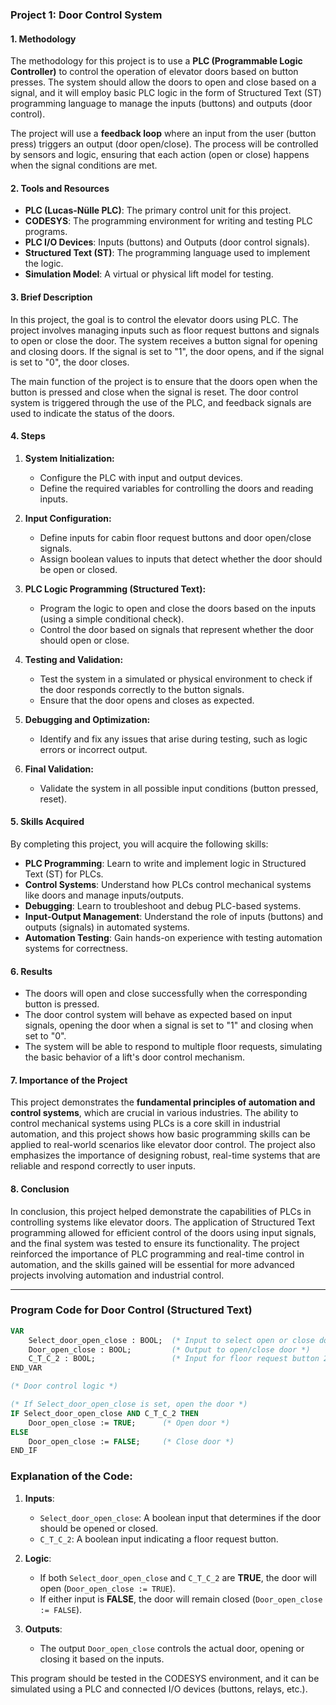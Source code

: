 ### **Project 1: Door Control System**

#### **1. Methodology**

The methodology for this project is to use a **PLC (Programmable Logic Controller)** to control the operation of elevator doors based on button presses. The system should allow the doors to open and close based on a signal, and it will employ basic PLC logic in the form of Structured Text (ST) programming language to manage the inputs (buttons) and outputs (door control).

The project will use a **feedback loop** where an input from the user (button press) triggers an output (door open/close). The process will be controlled by sensors and logic, ensuring that each action (open or close) happens when the signal conditions are met.

#### **2. Tools and Resources**

- **PLC (Lucas-Nülle PLC)**: The primary control unit for this project.
- **CODESYS**: The programming environment for writing and testing PLC programs.
- **PLC I/O Devices**: Inputs (buttons) and Outputs (door control signals).
- **Structured Text (ST)**: The programming language used to implement the logic.
- **Simulation Model**: A virtual or physical lift model for testing.

#### **3. Brief Description**

In this project, the goal is to control the elevator doors using PLC. The project involves managing inputs such as floor request buttons and signals to open or close the door. The system receives a button signal for opening and closing doors. If the signal is set to "1", the door opens, and if the signal is set to "0", the door closes.

The main function of the project is to ensure that the doors open when the button is pressed and close when the signal is reset. The door control system is triggered through the use of the PLC, and feedback signals are used to indicate the status of the doors.

#### **4. Steps**

1. **System Initialization:**
   - Configure the PLC with input and output devices.
   - Define the required variables for controlling the doors and reading inputs.

2. **Input Configuration:**
   - Define inputs for cabin floor request buttons and door open/close signals.
   - Assign boolean values to inputs that detect whether the door should be open or closed.

3. **PLC Logic Programming (Structured Text):**
   - Program the logic to open and close the doors based on the inputs (using a simple conditional check).
   - Control the door based on signals that represent whether the door should open or close.
   
4. **Testing and Validation:**
   - Test the system in a simulated or physical environment to check if the door responds correctly to the button signals.
   - Ensure that the door opens and closes as expected.

5. **Debugging and Optimization:**
   - Identify and fix any issues that arise during testing, such as logic errors or incorrect output.

6. **Final Validation:**
   - Validate the system in all possible input conditions (button pressed, reset).

#### **5. Skills Acquired**

By completing this project, you will acquire the following skills:
- **PLC Programming**: Learn to write and implement logic in Structured Text (ST) for PLCs.
- **Control Systems**: Understand how PLCs control mechanical systems like doors and manage inputs/outputs.
- **Debugging**: Learn to troubleshoot and debug PLC-based systems.
- **Input-Output Management**: Understand the role of inputs (buttons) and outputs (signals) in automated systems.
- **Automation Testing**: Gain hands-on experience with testing automation systems for correctness.

#### **6. Results**

- The doors will open and close successfully when the corresponding button is pressed.
- The door control system will behave as expected based on input signals, opening the door when a signal is set to "1" and closing when set to "0".
- The system will be able to respond to multiple floor requests, simulating the basic behavior of a lift's door control mechanism.

#### **7. Importance of the Project**

This project demonstrates the **fundamental principles of automation and control systems**, which are crucial in various industries. The ability to control mechanical systems using PLCs is a core skill in industrial automation, and this project shows how basic programming skills can be applied to real-world scenarios like elevator door control. The project also emphasizes the importance of designing robust, real-time systems that are reliable and respond correctly to user inputs.

#### **8. Conclusion**

In conclusion, this project helped demonstrate the capabilities of PLCs in controlling systems like elevator doors. The application of Structured Text programming allowed for efficient control of the doors using input signals, and the final system was tested to ensure its functionality. The project reinforced the importance of PLC programming and real-time control in automation, and the skills gained will be essential for more advanced projects involving automation and industrial control.

---

### **Program Code for Door Control (Structured Text)**

```pascal
VAR
    Select_door_open_close : BOOL;  (* Input to select open or close door *)
    Door_open_close : BOOL;         (* Output to open/close door *)
    C_T_C_2 : BOOL;                 (* Input for floor request button 2 *)
END_VAR

(* Door control logic *)

(* If Select_door_open_close is set, open the door *)
IF Select_door_open_close AND C_T_C_2 THEN
    Door_open_close := TRUE;      (* Open door *)
ELSE
    Door_open_close := FALSE;     (* Close door *)
END_IF
```

### **Explanation of the Code:**
1. **Inputs**:
   - `Select_door_open_close`: A boolean input that determines if the door should be opened or closed.
   - `C_T_C_2`: A boolean input indicating a floor request button.

2. **Logic**:
   - If both `Select_door_open_close` and `C_T_C_2` are **TRUE**, the door will open (`Door_open_close := TRUE`).
   - If either input is **FALSE**, the door will remain closed (`Door_open_close := FALSE`).

3. **Outputs**:
   - The output `Door_open_close` controls the actual door, opening or closing it based on the inputs.

This program should be tested in the CODESYS environment, and it can be simulated using a PLC and connected I/O devices (buttons, relays, etc.).
